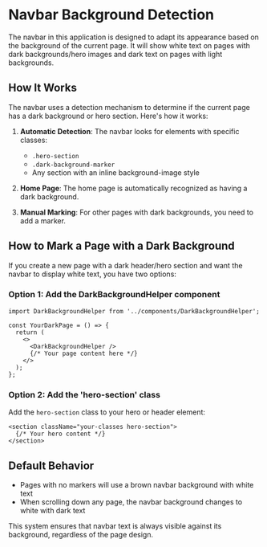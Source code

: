 # Navbar Background Detection

The navbar in this application is designed to adapt its appearance based on the background of the current page. It will show white text on pages with dark backgrounds/hero images and dark text on pages with light backgrounds.

## How It Works

The navbar uses a detection mechanism to determine if the current page has a dark background or hero section. Here's how it works:

1. **Automatic Detection**: The navbar looks for elements with specific classes:
   - `.hero-section`
   - `.dark-background-marker`
   - Any section with an inline background-image style

2. **Home Page**: The home page is automatically recognized as having a dark background.

3. **Manual Marking**: For other pages with dark backgrounds, you need to add a marker.

## How to Mark a Page with a Dark Background

If you create a new page with a dark header/hero section and want the navbar to display white text, you have two options:

### Option 1: Add the DarkBackgroundHelper component

```tsx
import DarkBackgroundHelper from '../components/DarkBackgroundHelper';

const YourDarkPage = () => {
  return (
    <>
      <DarkBackgroundHelper />
      {/* Your page content here */}
    </>
  );
};
```

### Option 2: Add the 'hero-section' class

Add the `hero-section` class to your hero or header element:

```tsx
<section className="your-classes hero-section">
  {/* Your hero content */}
</section>
```

## Default Behavior

- Pages with no markers will use a brown navbar background with white text
- When scrolling down any page, the navbar background changes to white with dark text

This system ensures that navbar text is always visible against its background, regardless of the page design.
